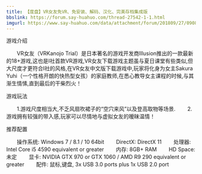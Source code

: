 ```yaml
---
title: 【度盘】VR女友免VR、免安装、解码、汉化、完美存档集成版
bbslink: https://forum.say-huahuo.com/thread-27542-1-1.html
imgurl: https://www.say-huahuo.com/data/attachment/forum/201809/27/090840xlymlt23ltb2rtxg.png
---
```


游戏介绍

　　VR女友（VRKanojo Trial）是日本著名的游戏开发商Illusion推出的一款最新的18+游戏,这也是I社首款VR游戏,VR女友下载游戏主题虽与夏日课堂有些类似,但大尺度才更符合I社的风格,在VR女友中文版下载游戏中,玩家将化身为女主Sakura Yuhi（一个性格开朗的快热型女孩）的家庭教师,在悉心教导女主课程的时候,与其渐生情愫,直到最后的干柴烈火！

游戏玩法

　　1.游戏尺度相当大,不乏风扇吹裙子的“空穴来风”以及登高取物等场景.
　　2.游戏拥有较强的带入感,玩家可以尽情地与虚拟女友的暧昧温情！

推荐配置

　　操作系统: Windows 7 / 8.1 / 10 64bit
　　DirectX: DirectX 11
　　处理器: Intel Core i5 4590 equivalent or greater
　　内存: 8GB+ RAM
　　HD Space: 未定
　　显卡: NVIDIA GTX 970 or GTX 1060 / AMD R9 290 equivalent or greater
　　配件: 鼠标,键盘, 3x USB 3.0 ports plus 1x USB 2.0 port<!--more-->
